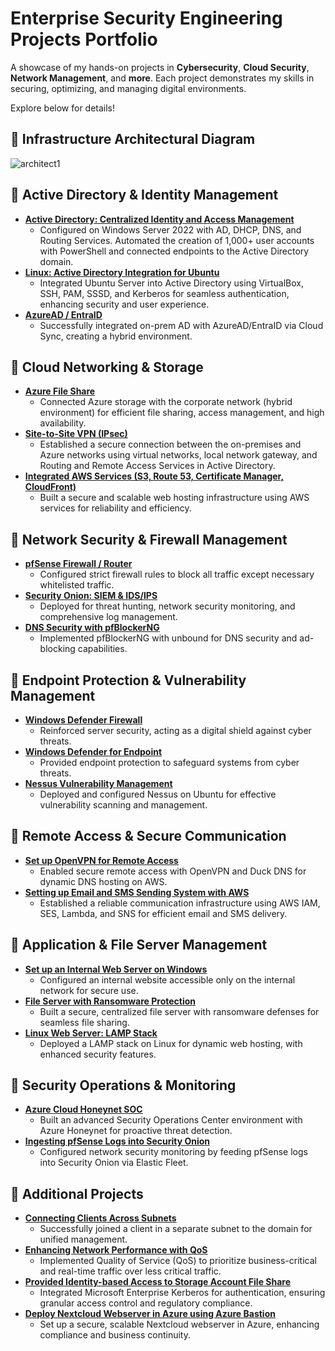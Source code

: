 # Enterprise Security Engineering Projects Portfolio

A showcase of my hands-on projects in **Cybersecurity**, **Cloud Security**, **Network Management**, and **more**. Each project demonstrates my skills in securing, optimizing, and managing digital environments.

Explore below for details!

## 🔗 Infrastructure Architectural Diagram
![architect1](https://github.com/user-attachments/assets/9eec6476-ec9e-4aac-a3a6-0cf8c7eca70f)

## 🔗 Active Directory & Identity Management
- **[Active Directory: Centralized Identity and Access Management](https://github.com/rasheedjimoh/ActiveDirectory/)**
  - Configured on Windows Server 2022 with AD, DHCP, DNS, and Routing Services. Automated the creation of 1,000+ user accounts with PowerShell and connected endpoints to the Active Directory domain.
- **[Linux: Active Directory Integration for Ubuntu](https://github.com/rasheedjimoh/UbuntuAD/)**
  - Integrated Ubuntu Server into Active Directory using VirtualBox, SSH, PAM, SSSD, and Kerberos for seamless authentication, enhancing security and user experience.
- **[AzureAD / EntraID](https://github.com/rasheedjimoh/AAD-EntraID/)**
  - Successfully integrated on-prem AD with AzureAD/EntraID via Cloud Sync, creating a hybrid environment.

## 🔗 Cloud Networking & Storage
- **[Azure File Share](https://github.com/rasheedjimoh/AzureFileShare/)**
  - Connected Azure storage with the corporate network (hybrid environment) for efficient file sharing, access management, and high availability.
- **[Site-to-Site VPN (IPsec)](https://github.com/rasheedjimoh/S2SVPN/)**
  - Established a secure connection between the on-premises and Azure networks using virtual networks, local network gateway, and Routing and Remote Access Services in Active Directory.
- **[Integrated AWS Services (S3, Route 53, Certificate Manager, CloudFront)](https://github.com/rasheedjimoh/aws-website/)**
  - Built a secure and scalable web hosting infrastructure using AWS services for reliability and efficiency.

## 🔗 Network Security & Firewall Management
- **[pfSense Firewall / Router](https://github.com/rasheedjimoh/pfsense/)**
  - Configured strict firewall rules to block all traffic except necessary whitelisted traffic.
- **[Security Onion: SIEM & IDS/IPS](https://github.com/rasheedjimoh/securityonion/)**
  - Deployed for threat hunting, network security monitoring, and comprehensive log management.
- **[DNS Security with pfBlockerNG](https://github.com/rasheedjimoh/pfblockerng/)**
  - Implemented pfBlockerNG with unbound for DNS security and ad-blocking capabilities.

## 🔗 Endpoint Protection & Vulnerability Management
- **[Windows Defender Firewall](https://github.com/rasheedjimoh/wf/)**
  - Reinforced server security, acting as a digital shield against cyber threats.
- **[Windows Defender for Endpoint](https://github.com/rasheedjimoh/wd/)**
  - Provided endpoint protection to safeguard systems from cyber threats.
- **[Nessus Vulnerability Management](https://github.com/rasheedjimoh/nessus/)**
  - Deployed and configured Nessus on Ubuntu for effective vulnerability scanning and management.

## 🔗 Remote Access & Secure Communication
- **[Set up OpenVPN for Remote Access](https://github.com/rasheedjimoh/openvpn/)**
  - Enabled secure remote access with OpenVPN and Duck DNS for dynamic DNS hosting on AWS.
- **[Setting up Email and SMS Sending System with AWS](https://github.com/rasheedjimoh/aws-ses/)**
  - Established a reliable communication infrastructure using AWS IAM, SES, Lambda, and SNS for efficient email and SMS delivery.

## 🔗 Application & File Server Management
- **[Set up an Internal Web Server on Windows](https://github.com/rasheedjimoh/iiswebserver/)**
  - Configured an internal website accessible only on the internal network for secure use.
- **[File Server with Ransomware Protection](https://github.com/rasheedjimoh/fileserver/)**
  - Built a secure, centralized file server with ransomware defenses for seamless file sharing.
- **[Linux Web Server: LAMP Stack](https://github.com/rasheedjimoh/lamp/)**
  - Deployed a LAMP stack on Linux for dynamic web hosting, with enhanced security features.

## 🔗 Security Operations & Monitoring
- **[Azure Cloud Honeynet SOC](https://github.com/rasheedjimoh/AzureCloud-SOC/)**
  - Built an advanced Security Operations Center environment with Azure Honeynet for proactive threat detection.
- **[Ingesting pfSense Logs into Security Onion](https://github.com/rasheedjimoh/pfslog2soc/)**
  - Configured network security monitoring by feeding pfSense logs into Security Onion via Elastic Fleet.

## 🔗 Additional Projects
- **[Connecting Clients Across Subnets](https://github.com/rasheedjimoh/domainjoinseperatesubnet/)**
  - Successfully joined a client in a separate subnet to the domain for unified management.
- **[Enhancing Network Performance with QoS](https://github.com/rasheedjimoh/qos/)**
  - Implemented Quality of Service (QoS) to prioritize business-critical and real-time traffic over less critical traffic.
- **[Provided Identity-based Access to Storage Account File Share](https://github.com/rasheedjimoh/iba-storageacct/)**
  - Integrated Microsoft Enterprise Kerberos for authentication, ensuring granular access control and regulatory compliance.
- **[Deploy Nextcloud Webserver in Azure using Azure Bastion](https://github.com/rasheedjimoh/nexcloud/)**
  - Set up a secure, scalable Nextcloud webserver in Azure, enhancing compliance and business continuity.
